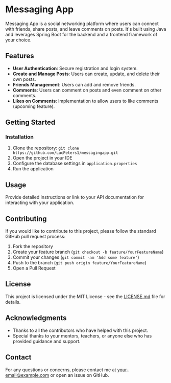 # Messaging App

Messaging App is a social networking platform where users can connect with friends, share posts, and leave comments on posts. It's built using Java and leverages Spring Boot for the backend and a frontend framework of your choice.

## Features

- **User Authentication**: Secure registration and login system.
- **Create and Manage Posts**: Users can create, update, and delete their own posts.
- **Friends Management**: Users can add and remove friends.
- **Comments**: Users can comment on posts and even comment on other comments.
- **Likes on Comments**: Implementation to allow users to like comments (upcoming feature).

## Getting Started


### Installation

1. Clone the repository: `git clone https://github.com/LucPeters1/messagingapp.git`
2. Open the project in your IDE
3. Configure the database settings in `application.properties`
4. Run the application

## Usage

Provide detailed instructions or link to your API documentation for interacting with your application.

## Contributing

If you would like to contribute to this project, please follow the standard GitHub pull request process:

1. Fork the repository
2. Create your feature branch (`git checkout -b feature/YourFeatureName`)
3. Commit your changes (`git commit -am 'Add some feature'`)
4. Push to the branch (`git push origin feature/YourFeatureName`)
5. Open a Pull Request

## License

This project is licensed under the MIT License - see the [LICENSE.md](LICENSE.md) file for details.

## Acknowledgments

- Thanks to all the contributors who have helped with this project.
- Special thanks to your mentors, teachers, or anyone else who has provided guidance and support.

## Contact

For any questions or concerns, please contact me at your-email@example.com or open an issue on GitHub.
